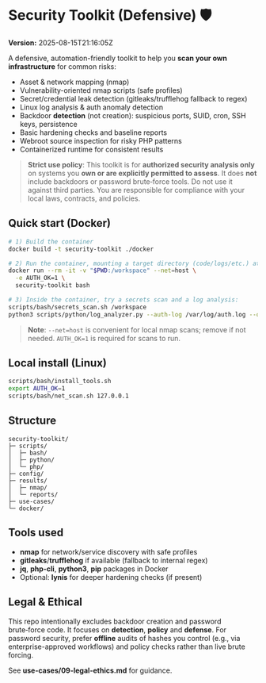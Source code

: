 # Security Toolkit (Defensive) 🛡️

**Version:** 2025-08-15T21:16:05Z

A defensive, automation-friendly toolkit to help you **scan your own infrastructure** for common risks:
- Asset & network mapping (nmap)
- Vulnerability-oriented nmap scripts (safe profiles)
- Secret/credential leak detection (gitleaks/trufflehog fallback to regex)
- Linux log analysis & auth anomaly detection
- Backdoor **detection** (not creation): suspicious ports, SUID, cron, SSH keys, persistence
- Basic hardening checks and baseline reports
- Webroot source inspection for risky PHP patterns
- Containerized runtime for consistent results

> **Strict use policy**: This toolkit is for **authorized security analysis only** on systems you **own or are explicitly permitted to assess**. It does **not** include backdoors or password brute‑force tools. Do not use it against third parties. You are responsible for compliance with your local laws, contracts, and policies.

## Quick start (Docker)

```bash
# 1) Build the container
docker build -t security-toolkit ./docker

# 2) Run the container, mounting a target directory (code/logs/etc.) at /workspace
docker run --rm -it -v "$PWD:/workspace" --net=host \
  -e AUTH_OK=1 \
  security-toolkit bash

# 3) Inside the container, try a secrets scan and a log analysis:
scripts/bash/secrets_scan.sh /workspace
python3 scripts/python/log_analyzer.py --auth-log /var/log/auth.log --out results/reports/auth_report.json
```

> **Note**: `--net=host` is convenient for local nmap scans; remove if not needed. `AUTH_OK=1` is required for scans to run.

## Local install (Linux)

```bash
scripts/bash/install_tools.sh
export AUTH_OK=1
scripts/bash/net_scan.sh 127.0.0.1
```

## Structure

```
security-toolkit/
├─ scripts/
│  ├─ bash/
│  ├─ python/
│  └─ php/
├─ config/
├─ results/
│  ├─ nmap/
│  └─ reports/
├─ use-cases/
└─ docker/
```

## Tools used

- **nmap** for network/service discovery with safe profiles
- **gitleaks**/**trufflehog** if available (fallback to internal regex)
- **jq**, **php-cli**, **python3**, **pip** packages in Docker
- Optional: **lynis** for deeper hardening checks (if present)

## Legal & Ethical

This repo intentionally excludes backdoor creation and password brute‑force code. It focuses on **detection**, **policy** and **defense**. For password security, prefer **offline** audits of hashes you control (e.g., via enterprise-approved workflows) and policy checks rather than live brute forcing.

See **use-cases/09-legal-ethics.md** for guidance.
